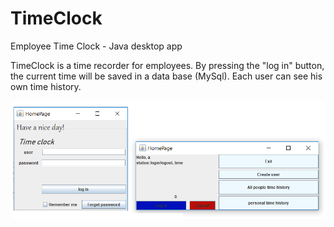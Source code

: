 # TimeClock
Employee Time Clock - Java desktop app

TimeClock is a time recorder for employees. By pressing the "log in" button, the current time will be saved in a data base (MySql). Each user can see his own time history. 

![Alt text](https://github.com/Yoavlo/TimeClock/blob/master/HomePage.bmp "Main layouts")
